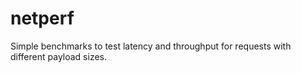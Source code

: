 # netperf

Simple benchmarks to test latency and throughput for requests with different payload sizes.
